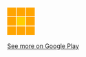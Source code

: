 [![](https://raw.githubusercontent.com/temelm/tint/master/img/favicon.ico)](https://play.google.com/store/apps/details?id=com.temelm.tint)

[See more on Google Play](https://play.google.com/store/apps/details?id=com.temelm.tint)
